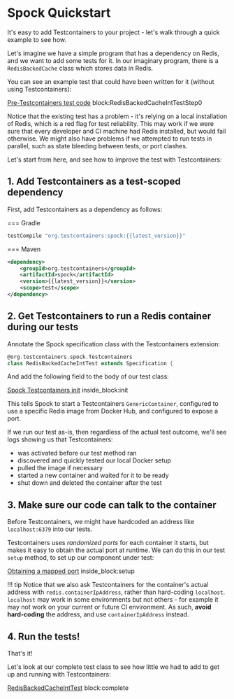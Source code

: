 # Spock Quickstart

It's easy to add Testcontainers to your project - let's walk through a quick example to see how.

Let's imagine we have a simple program that has a dependency on Redis, and we want to add some tests for it.
In our imaginary program, there is a `RedisBackedCache` class which stores data in Redis.
 
You can see an example test that could have been written for it (without using Testcontainers):

<!--codeinclude-->
[Pre-Testcontainers test code](../examples/spock/redis/src/test/groovy/quickstart/RedisBackedCacheIntTestStep0.groovy) block:RedisBackedCacheIntTestStep0
<!--/codeinclude-->

Notice that the existing test has a problem - it's relying on a local installation of Redis, which is a red flag for test reliability.
This may work if we were sure that every developer and CI machine had Redis installed, but would fail otherwise.
We might also have problems if we attempted to run tests in parallel, such as state bleeding between tests, or port clashes.

Let's start from here, and see how to improve the test with Testcontainers:  

## 1. Add Testcontainers as a test-scoped dependency

First, add Testcontainers as a dependency as follows:

=== Gradle
```groovy
testCompile "org.testcontainers:spock:{{latest_version}}"
```

=== Maven
```xml
<dependency>
    <groupId>org.testcontainers</groupId>
    <artifactId>spock</artifactId>
    <version>{{latest_version}}</version>
    <scope>test</scope>
</dependency>
```

## 2. Get Testcontainers to run a Redis container during our tests

Annotate the Spock specification class with the Testcontainers extension:

```groovy tab='Spock Testcontainers annotation'
@org.testcontainers.spock.Testcontainers
class RedisBackedCacheIntTest extends Specification {
```

And add the following field to the body of our test class:

<!--codeinclude-->
[Spock Testcontainers init](../examples/spock/redis/src/test/groovy/quickstart/RedisBackedCacheIntTest.groovy) inside_block:init
<!--/codeinclude-->

This tells Spock to start a Testcontainers `GenericContainer`, configured to use a specific Redis image from Docker Hub, and configured to expose a port.

If we run our test as-is, then regardless of the actual test outcome, we'll see logs showing us that Testcontainers:

* was activated before our test method ran
* discovered and quickly tested our local Docker setup
* pulled the image if necessary
* started a new container and waited for it to be ready
* shut down and deleted the container after the test

## 3. Make sure our code can talk to the container

Before Testcontainers, we might have hardcoded an address like `localhost:6379` into our tests.

Testcontainers uses *randomized ports* for each container it starts, but makes it easy to obtain the actual port at runtime.
We can do this in our test `setup` method, to set up our component under test:

<!--codeinclude-->
[Obtaining a mapped port](../examples/spock/redis/src/test/groovy/quickstart/RedisBackedCacheIntTest.groovy) inside_block:setup
<!--/codeinclude-->

!!! tip
    Notice that we also ask Testcontainers for the container's actual address with `redis.containerIpAddress`, 
    rather than hard-coding `localhost`. `localhost` may work in some environments but not others - for example it may
    not work on your current or future CI environment. As such, **avoid hard-coding** the address, and use 
    `containerIpAddress` instead.

## 4. Run the tests!

That's it!

Let's look at our complete test class to see how little we had to add to get up and running with Testcontainers:

<!--codeinclude-->
[RedisBackedCacheIntTest](../examples/spock/redis/src/test/groovy/quickstart/RedisBackedCacheIntTest.groovy) block:complete
<!--/codeinclude-->
